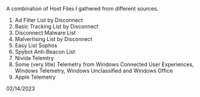 A combination of Host Files I gathered from different sources.

1. Ad Filter List by Disconnect
2. Basic Tracking List by Disconnect
3. Disconnect Malware List
4. Malvertising List by Disconnect
5. Easy List Sophos
6. Spybot Anti-Beacon List 
7. Nivida Telemtry
8. Some (very litle) Telemetry from Windows Connected User Experiences, Windows Telemetry, Windows Unclassified and Windows Office
9. Apple Telemetry        
        
          
02/14/2023
